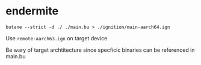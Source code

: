 # endermite

`butane --strict -d ./ ./main.bu > ./ignition/main-aarch64.ign`

Use `remote-aarch63.ign` on target device

Be wary of target archtitecture since specficic binaries can be referenced in main.bu